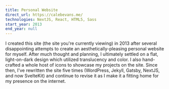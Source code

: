 ```yaml
---
title: Personal Website
direct_url: https://calebevans.me/
technologies: NextJS, React, HTML5, Sass
start_year: 2013
end_year: null
---
```


I created this site (the site you're currently viewing) in 2013 after several
disappointing attempts to create an aesthetically-pleasing personal website for
myself. After much thought and planning, I ultimately settled on a flat,
light-on-dark design which utilized translucency and color. I also hand-crafted
a whole host of icons to showcase my projects on the site. Since then, I've
rewritten the site five times (WordPress, Jekyll, Gatsby, NextJS, and now
SvelteKit) and continue to revise it as I make it a fitting home for my presence
on the internet.
